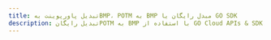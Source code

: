 ---title: تبدیل پاورپوینت بهBMP، POTM به BMP مبدل رایگان یا GO SDKdescription: تبدیل رایگانPOTM به BMP با استفاده از GO Cloud APIs & SDK. همچنین اسناد Microsoft PowerPoint را در Cloud ایجاد، ویرایش و رندر کنید.---